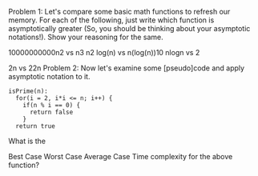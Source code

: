 Problem 1:
Let's compare some basic math functions to refresh our memory. For each of the following, just write which function is asymptotically greater (So, you should be thinking about your asymptotic notations!). Show your reasoning for the same.

10000000000n2 vs n3
n2 log(n) vs n(log(n))10
nlogn vs 2
 
2n vs 22n
Problem 2:
Now let's examine some [pseudo]code and apply asymptotic notation to it. 
```
isPrime(n): 
  for(i = 2, i*i <= n; i++) {
    if(n % i == 0) {
      return false
    }
  return true
```
What is the 

Best Case
Worst Case
Average Case
Time complexity for the above function? 

